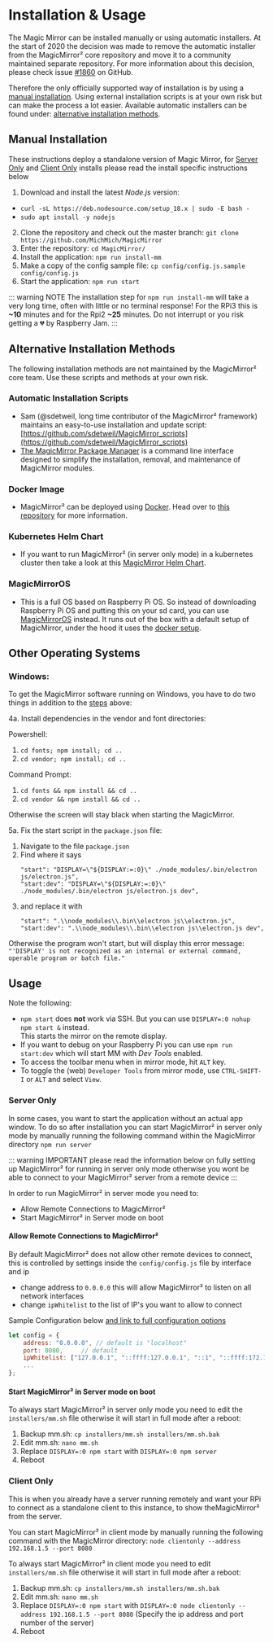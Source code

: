 # Installation & Usage

The Magic Mirror can be installed manually or using automatic installers. At the
start of 2020 the decision was made to remove the automatic installer from the
MagicMirror² core repository and move it to a community maintained separate
repository. For more information about this decision, please check issue
[#1860](https://github.com/MichMich/MagicMirror/issues/1860) on GitHub.

Therefore the only officially supported way of installation is by using a
[manual installation](#manual-installation). Using external installation scripts
is at your own risk but can make the process a lot easier. Available automatic
installers can be found under:
[alternative installation methods](#alternative-installation-methods).

## Manual Installation

These instructions deploy a standalone version of Magic Mirror, for [Server Only](https://docs.magicmirror.builders/getting-started/installation.html#server-only) and [Client Only](https://docs.magicmirror.builders/getting-started/installation.html#client-only) installs please read the install specific instructions below

1. Download and install the latest _Node.js_ version:

- `curl -sL https://deb.nodesource.com/setup_18.x | sudo -E bash -`
- `sudo apt install -y nodejs`

2. Clone the repository and check out the master branch:
   `git clone https://github.com/MichMich/MagicMirror`
3. Enter the repository: `cd MagicMirror/`
4. Install the application: `npm run install-mm`
5. Make a copy of the config sample file:
   `cp config/config.js.sample config/config.js`
6. Start the application: `npm run start` 

::: warning NOTE The installation step for `npm run install-mm` will take a very
long time, often with little or no terminal response! For the RPi3 this is
**~10** minutes and for the Rpi2 **~25** minutes. Do not interrupt or you risk
getting a :broken_heart: by Raspberry Jam.
:::

## Alternative Installation Methods

The following installation methods are not maintained by the MagicMirror² core
team. Use these scripts and methods at your own risk.

### Automatic Installation Scripts

- Sam (@sdetweil, long time contributor of the MagicMirror² framework) maintains
  an easy-to-use installation and update script:
  [https://github.com/sdetweil/MagicMirror_scripts](https://github.com/sdetweil/MagicMirror_scripts)
- [The MagicMirror Package Manager](https://github.com/Bee-Mar/mmpm) is a
  command line interface designed to simplify the installation, removal, and
  maintenance of MagicMirror modules.

### Docker Image

- MagicMirror² can be deployed using [Docker](https://docker.com). Head over to
  [this repository](https://gitlab.com/khassel/magicmirror) for more
  information.

### Kubernetes Helm Chart

- If you want to run MagicMirror² (in server only mode) in a kubernetes cluster
  then take a look at this
  [MagicMirror Helm Chart](https://gitlab.com/khassel/magicmirror-helm).

### MagicMirrorOS

- This is a full OS based on Raspberry Pi OS. So instead of downloading
  Raspberry Pi OS and putting this on your sd card, you can use
  [MagicMirrorOS](https://github.com/guysoft/MagicMirrorOS) instead. It runs out
  of the box with a default setup of MagicMirror, under the hood it uses the
  [docker setup](https://gitlab.com/khassel/magicmirror).

## Other Operating Systems

### Windows:

To get the MagicMirror software running on Windows, you have to do two things in
addition to the [steps](#manual-installation) above:

4a. Install dependencies in the vendor and font directories:

Powershell:

1. `cd fonts; npm install; cd ..`
2. `cd vendor; npm install; cd ..`

Command Prompt:

1. `cd fonts && npm install && cd ..`
2. `cd vendor && npm install && cd ..`

Otherwise the screen will stay black when starting the MagicMirror.

5a. Fix the start script in the `package.json` file:

1. Navigate to the file `package.json`
2. Find where it says
   ```
   "start": "DISPLAY=\"${DISPLAY:=:0}\" ./node_modules/.bin/electron js/electron.js",
   "start:dev": "DISPLAY=\"${DISPLAY:=:0}\" ./node_modules/.bin/electron js/electron.js dev",
   ```
3. and replace it with
   ```
   "start": ".\\node_modules\\.bin\\electron js\\electron.js",
   "start:dev": ".\\node_modules\\.bin\\electron js\\electron.js dev",
   ```

Otherwise the program won't start, but will display this error message:
`"'DISPLAY' is not recognized as an internal or external command, operable program or batch file."`

## Usage

Note the following:

- `npm start` does **not** work via SSH. But you can use
  `DISPLAY=:0 nohup npm start &` instead. \
  This starts the mirror on the remote display.
- If you want to debug on your Raspberry Pi you can use `npm run start:dev`
  which will start MM with _Dev Tools_ enabled.
- To access the toolbar menu when in mirror mode, hit `ALT` key.
- To toggle the (web) `Developer Tools` from mirror mode, use `CTRL-SHIFT-I` or
  `ALT` and select `View`.

### Server Only

In some cases, you want to start the application without an actual app window. To do so after installation you can start MagicMirror² in server only mode by manually running the following command within the MagicMirror directory
`npm run server` 

::: warning IMPORTANT please read the information below on fully setting up MagicMirror² for running in server only mode otherwise you wont be able to connect to your MagicMirror² server from a remote device
::: 

In order to run MagicMirror² in server mode you need to:
- Allow Remote Connections to MagicMirror²
- Start MagicMirror² in Server mode on boot

#### Allow Remote Connections to MagicMirror²

By default MagicMirror² does not allow other remote devices to connect, this is controlled by settings inside the `config/config.js` file by interface and ip
- change address to `0.0.0.0` this will allow MagicMirror² to listen on all network interfaces
- change `ipWhitelist` to the list of IP's you want to allow to connect

Sample Configuration below [and link to full configuration options](https://docs.magicmirror.builders/configuration/introduction.html#introduction)

```javascript
let config = {
	address: "0.0.0.0",	// default is "localhost"
	port: 8080,		// default
	ipWhitelist: ["127.0.0.1", "::ffff:127.0.0.1", "::1", "::ffff:172.17.0.1"], // default -- need to add your IP here
	...
};
```

#### Start MagicMirror² in Server mode on boot

To always start MagicMirror² in server only mode you need to edit the `installers/mm.sh` file otherwise it will start in full mode after a reboot:

1. Backup mm.sh: `cp installers/mm.sh installers/mm.sh.bak`
2. Edit mm.sh: `nano mm.sh`
3. Replace
   `DISPLAY=:0 npm start`
   with
   `DISPLAY=:0 npm server`
4. Reboot

### Client Only

This is when you already have a server running remotely and want your RPi to
connect as a standalone client to this instance, to show theMagicMirror² from the server.

You can start MagicMirror² in client mode by manually running the following command with the MagicMirror directory:
`node clientonly --address 192.168.1.5 --port 8080`

To always start MagicMirror² in client mode you need to edit `installers/mm.sh` file otherwise it will start in full mode after a reboot:

1. Backup mm.sh: `cp installers/mm.sh installers/mm.sh.bak`
2. Edit mm.sh: `nano mm.sh`
3. Replace
   `DISPLAY=:0 npm start`
   with
   `DISPLAY=:0 node clientonly --address 192.168.1.5 --port 8080` (Specify the ip address and port number of the server)
4. Reboot
